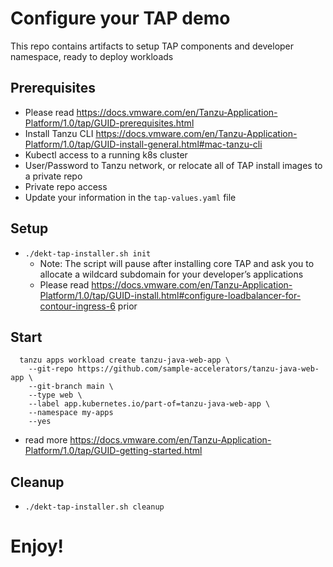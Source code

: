 
# Configure your TAP demo 

This repo contains artifacts to setup TAP components and developer namespace, ready to deploy workloads

## Prerequisites
- Please read https://docs.vmware.com/en/Tanzu-Application-Platform/1.0/tap/GUID-prerequisites.html
- Install Tanzu CLI https://docs.vmware.com/en/Tanzu-Application-Platform/1.0/tap/GUID-install-general.html#mac-tanzu-cli
- Kubectl access to a running k8s cluster
- User/Password to Tanzu network, or relocate all of TAP install images to a private repo
- Private repo access
- Update your information in the ```tap-values.yaml``` file 

## Setup
- ```./dekt-tap-installer.sh init``` 
  - Note: The script will pause after installing core TAP and ask you to allocate a wildcard subdomain for your developer’s applications 
  - Please read https://docs.vmware.com/en/Tanzu-Application-Platform/1.0/tap/GUID-install.html#configure-loadbalancer-for-contour-ingress-6 prior
  
## Start

```
  tanzu apps workload create tanzu-java-web-app \
    --git-repo https://github.com/sample-accelerators/tanzu-java-web-app \
    --git-branch main \
    --type web \
    --label app.kubernetes.io/part-of=tanzu-java-web-app \
    --namespace my-apps
    --yes
```
- read more https://docs.vmware.com/en/Tanzu-Application-Platform/1.0/tap/GUID-getting-started.html

## Cleanup
- ```./dekt-tap-installer.sh cleanup```                        

# Enjoy!
